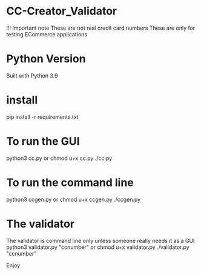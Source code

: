 # CC-Creator_Validator
!!! Important note
These are not real credit card numbers
These are only for testing ECommerce applications

 
# Python Version
Built with Python 3.9

# install
pip install -r requirements.txt

# To run the GUI
python3 cc.py
or
chmod u+x cc.py
./cc.py

# To run the command line
python3 ccgen.py
or
chmod u+x ccgen.py
./ccgen.py

# The validator
The validator is command line only unless someone really needs it as a GUI
python3 validator.py "ccnumber"
or
chmod u+x validator.py
./validator.py "ccnumber"

Enjoy